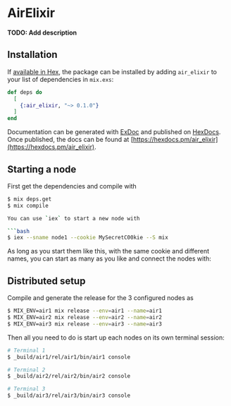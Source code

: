 # AirElixir

**TODO: Add description**

## Installation

If [available in Hex](https://hex.pm/docs/publish), the package can be installed
by adding `air_elixir` to your list of dependencies in `mix.exs`:

```elixir
def deps do
  [
    {:air_elixir, "~> 0.1.0"}
  ]
end
```

Documentation can be generated with [ExDoc](https://github.com/elixir-lang/ex_doc)
and published on [HexDocs](https://hexdocs.pm). Once published, the docs can
be found at [https://hexdocs.pm/air_elixir](https://hexdocs.pm/air_elixir).

## Starting a node

First get the dependencies and compile with

```bash
$ mix deps.get
$ mix compile

You can use `iex` to start a new node with

```bash
$ iex --sname node1 --cookie MySecretC00kie --S mix
```

As long as you start them like this, with the same cookie and different names, you can start as many as you like and connect the nodes with:

## Distributed setup

Compile and generate the release for the 3 configured nodes as

```bash
$ MIX_ENV=air1 mix release --env=air1 --name=air1
$ MIX_ENV=air2 mix release --env=air2 --name=air2
$ MIX_ENV=air3 mix release --env=air3 --name=air3
```

Then all you need to do is start up each nodes on its own terminal session:

```bash
# Terminal 1
$ _build/air1/rel/air1/bin/air1 console

# Terminal 2
$ _build/air2/rel/air2/bin/air2 console

# Terminal 3
$ _build/air3/rel/air3/bin/air3 console
```
